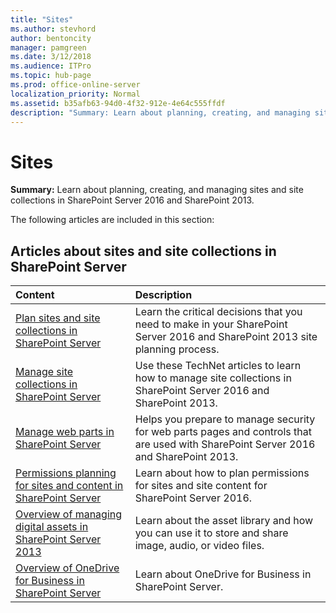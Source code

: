 ```yaml
---
title: "Sites"
ms.author: stevhord
author: bentoncity
manager: pamgreen
ms.date: 3/12/2018
ms.audience: ITPro
ms.topic: hub-page
ms.prod: office-online-server
localization_priority: Normal
ms.assetid: b35afb63-94d0-4f32-912e-4e64c555ffdf
description: "Summary: Learn about planning, creating, and managing sites and site collections in SharePoint Server 2016 and SharePoint 2013."
---
```


# Sites

 **Summary:** Learn about planning, creating, and managing sites and site collections in SharePoint Server 2016 and SharePoint 2013. 
  
The following articles are included in this section:
  
## Articles about sites and site collections in SharePoint Server

|**Content**|**Description**|
|:-----|:-----|
|[Plan sites and site collections in SharePoint Server](plan-sites-and-site-collections.md) <br/> |Learn the critical decisions that you need to make in your SharePoint Server 2016 and SharePoint 2013 site planning process.  <br/> |
|[Manage site collections in SharePoint Server](manage-site-collections.md) <br/> |Use these TechNet articles to learn how to manage site collections in SharePoint Server 2016 and SharePoint 2013.  <br/> |
|[Manage web parts in SharePoint Server](manage-web-parts.md) <br/> |Helps you prepare to manage security for web parts pages and controls that are used with SharePoint Server 2016 and SharePoint 2013.  <br/> |
|[Permissions planning for sites and content in SharePoint Server](permissions-planning-for-sites-and-content.md) <br/> |Learn about how to plan permissions for sites and site content for SharePoint Server 2016.  <br/> |
|[Overview of managing digital assets in SharePoint Server 2013](managing-digital-assets-overview.md) <br/> | Learn about the asset library and how you can use it to store and share image, audio, or video files.  <br/> |
|[Overview of OneDrive for Business in SharePoint Server](onedrive-for-business-overview.md) <br/> |Learn about OneDrive for Business in SharePoint Server.  <br/> |
   


